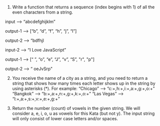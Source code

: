 1. Write a function that returns a sequence (index begins with 1) of
   all the even characters from a string.

input --> “abcdefghijklm”

output-1 -–> [“b”, “d”, “f”, “h”, “j”, “l”]

output-2 -–> “bdfhjl

input-2 --> “I Love JavaScript”

output-1 -–> [“ ”, “o”, “e”, “J”, “v”, “S”, "r", "p"]

output-2 -–> “ oeJvSrp"

2. You receive the name of a city as a string, and you need to return a string that shows how many times each letter shows up in the string by using asterisks (\*).
For example:
“Chicago” –> “c:+,h:+,i:+,a:+,g:+,o:+”
“Bangkok” –> “b:+,a:+,n:+,g:+,k:+,o:+”
“Las Vegas” –> “l:+,a:+,s:+,v:+,e:+,g:+”
<!--
const v = "Chicago".split('');
const j=v.map(a => `${a}:+`)
j.join(',')
 -->

3. Return the number (count) of vowels in the given string.
   We will consider a, e, i, o, u as vowels for this Kata (but not y).
   The input string will only consist of lower case letters and/or spaces.

   <!--
   const str = "Return the number (count) of vowels in the given string.
   We will consider a, e, i, o, u as vowels for this Kata (but not y).
   The input string will only consist of lower case letters and/or spaces."

   let count=0;

   for(let i =0; i<= str.length; i++ ){
   if(str[i] === 'a' || str[i] === 'e'||str[i] === 'i'|| str[i] === 'o' || str[i] === 'u'){
   console.log(i)
   count++;
   }
   }
   console.log('count:',count)
    -->
